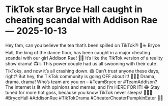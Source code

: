 # TikTok star Bryce Hall caught in cheating scandal with Addison Rae — 2025-10-13

Hey fam, can you believe the tea that’s been spilled on TikTok?! 🐸☕️ Bryce Hall, the king of the dance floor, has been caught in a major cheating scandal with our girl Addison Rae! 🚨🔥 It’s like the TikTok version of a reality show drama! 📺💥 This power couple had us all swooning with their cute TikToks, and now it’s all crashing down. 😱 Can’t trust anyone these days, right? But hey, the TikTok community is going OFF about it! 🙌🏼💔 Drama, drama, drama! Who’s team are you on – #TeamBryce or #TeamAddison? The internet is lit with opinions and memes, and I’m HERE FOR IT! 😂 Stay tuned for more hot goss, because you know TikTok never sleeps! 💃🏼🔥 #BryceHall #AddisonRae #TikTokDrama #CheaterCheaterPumpkinEater 🎃✨